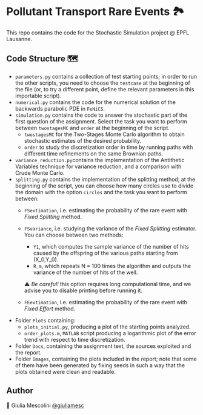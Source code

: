 # Pollutant Transport Rare Events :national_park:
This repo contains the code for the Stochastic Simulation project @ EPFL Lausanne.

## Code Structure :world_map:
- `parameters.py` contains a collection of test starting points; in order to run the other scripts, you need to choose the `testcase` at the beginning of the file (or, to try a different point, define the relevant parameters in this importable script).
- `numerical.py` contains the code for the numerical solution of the backwards parabolic PDE in `FeNiCS`.
- `simulation.py` contains the code to answer the stochastic part of the first question of the assignment. 
Select the task you want to perform between `twostagesMC` and `order` at the beginning of the script.
  - `twostagesMC` for the Two-Stages Monte Carlo algorithm to obtain stochastic estimates of the desired probability.
  - `order` to study the discretization order in time by running paths with different time refinements on the same Brownian paths.
- `variance_reduction.py`contains the implementation of the Antithetic Variables technique for variance reduction, and a comparison with Crude Monte Carlo.
- `splitting.py` contains the implementation of the splitting method; at the beginning of the script, you can choose how many circles use to divide the domain with the option `circles` and the task you want to perform between:
  - `FSextimation`, i.e. estimating the probability of the rare event with *Fixed Splitting* method.
  - `FSvariance`, i.e. studying the variance of the *Fixed Splitting* estimator. You can choose between two methods:
    - `Y1`, which computes the sample variance of the number of hits caused by the offspring of the various paths starting from (X_0,Y_0).
    - `R_m`, which repeats N = 100 times the algorithm and outputs the variance of the number of hits of the well. 
     
     :warning: *Be careful!* this option requires long computational time, and we advise you to disable printing before running it.   
  - `FEextimation`, i.e. estimating the probability of the rare event with *Fixed Effort* method.
- Folder `Plots` containing:
  - `plots_initial.py`, producing a plot of the starting points analyzed.
  - `order_plots.m`, `MATLAB` script producing a logarithmic plot of the error trend with respect to time discretization.
- Folder `Docs`, containing the assignment text, the sources exploited and the report.
- Folder `Images`, containing the plots included in the report; note that some of them have been generated by fixing seeds in such a way that the plots obtained were clean and readable.

## Author
👻 Giulia Mescolini [@giuliamesc](https://github.com/giuliamesc)
